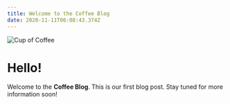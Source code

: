 ```yaml
---
title: Welcome to the Coffee Blog
date: 2020-11-11T06:08:43.374Z
---
```

![Cup of Coffee](/img/cup-of-coffee.jpg "A cup of coffee")

# Hello!

Welcome to the **Coffee Blog**. This is our first blog post. Stay tuned for more information soon!